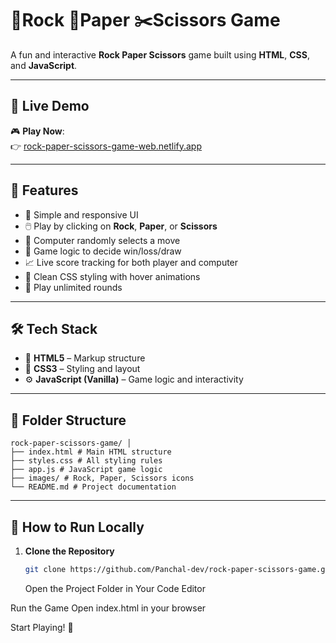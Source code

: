# 🧱Rock 📄Paper ✂️Scissors Game

A fun and interactive **Rock Paper Scissors** game built using **HTML**, **CSS**, and **JavaScript**.

---

## 🔗 Live Demo

🎮 **Play Now**:  
👉 [rock-paper-scissors-game-web.netlify.app](https://rock-paper-scissors-game-web.netlify.app/)

---

## 📌 Features

- 🎯 Simple and responsive UI
- 🖱️ Play by clicking on **Rock**, **Paper**, or **Scissors**
- 🤖 Computer randomly selects a move
- 🧠 Game logic to decide win/loss/draw
- 📈 Live score tracking for both player and computer
- 🎨 Clean CSS styling with hover animations
- 🔁 Play unlimited rounds

---

## 🛠️ Tech Stack

- 🧾 **HTML5** – Markup structure
- 🎨 **CSS3** – Styling and layout
- ⚙️ **JavaScript (Vanilla)** – Game logic and interactivity

---

## 📂 Folder Structure

```
rock-paper-scissors-game/ │
├── index.html # Main HTML structure
├── styles.css # All styling rules
├── app.js # JavaScript game logic
├── images/ # Rock, Paper, Scissors icons
└── README.md # Project documentation
```

---

## 🚀 How to Run Locally

1. **Clone the Repository**
   ```bash
   git clone https://github.com/Panchal-dev/rock-paper-scissors-game.git
   ```
   Open the Project Folder in Your Code Editor

Run the Game
Open index.html in your browser

Start Playing! 🎉
